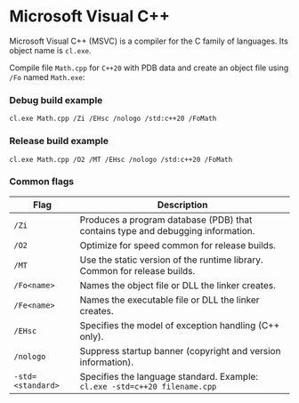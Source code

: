 # Microsoft Visual C++

Microsoft Visual C++ (MSVC) is a compiler for the C family of languages. Its object name is `cl.exe`.

Compile file `Math.cpp` for `C++20` with PDB data and create an object file using `/Fo` named `Math.exe`:

### Debug build example
`cl.exe Math.cpp /Zi /EHsc /nologo /std:c++20 /FoMath`

### Release build example
`cl.exe Math.cpp /O2 /MT /EHsc /nologo /std:c++20 /FoMath`

### Common flags
| Flag             | Description                                                                          |
|------------------|--------------------------------------------------------------------------------------|
| `/Zi`            | Produces a program database (PDB) that contains type and debugging information.      |
| `/O2`            | Optimize for speed common for release builds.                                        |
| `/MT`            | Use the static version of the runtime library. Common for release builds.            |
| `/Fo<name>`      | Names the object file or DLL the linker creates.                                     |
| `/Fe<name>`      | Names the executable file or DLL the linker creates.                                 |
| `/EHsc`          | Specifies the model of exception handling (C++ only).                                |
| `/nologo`        | Suppress startup banner (copyright and version information).                         |
| `-std=<standard>`| Specifies the language standard. Example: `cl.exe -std=c++20 filename.cpp`           |
